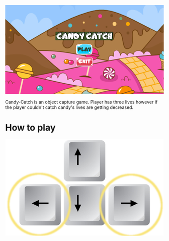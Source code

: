 ![](candy.gif)

Candy-Catch is an object capture game. Player has three lives however if the player couldn't catch candy's lives are getting decreased.

# How to play
![.](how_to_play.png)


